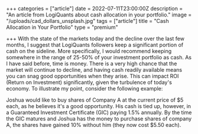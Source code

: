 +++
categories = ["article"]
date = 2022-07-11T23:00:00Z
description = "An article from LogiQuants about cash allocation in your portfolio."
image = "/uploads/cad_dollars_unsplash.jpg"
tags = ["article"]
title = "Cash Allocation in Your Portfolio"
type = "premium"

+++
With the state of the markets today and the decline over the last few months, I suggest that LogiQuants followers keep a significant portion of cash on the sideline. More specifically, I would recommend keeping somewhere in the range of 25-50% of your investment portfolio as cash. As I have said before, time is money. There is a very high chance that the market will continue to decline, and having cash readily available means you can snag good opportunities when they arise. This can impact ROI (Return on Investment) significantly, given the turbulence of today's economy. To illustrate my point, consider the following example:

Joshua would like to buy shares of Company A at the current price of $5 each, as he believes it's a good opportunity. His cash is tied up, however, in a Guaranteed Investment Certificate (GIC) paying 1.5% annually. By the time the GIC matures and Joshua has the money to purchase shares of company A, the shares have gained 10% without him (they now cost $5.50 each).